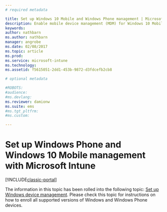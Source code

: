 ```yaml
---
# required metadata

title: Set up Windows 10 Mobile and Windows Phone management | Microsoft Docs
description: Enable mobile device management (MDM) for Windows 10 Mobile or Windows Phone devices with Microsoft Intune.
keywords:
author: nathbarn
ms.author: nathbarn
manager: angrobe
ms.date: 02/08/2017
ms.topic: article
ms.prod:
ms.service: microsoft-intune
ms.technology:
ms.assetid: f5615051-2dd1-453b-9872-d3fdcefb2cb8

# optional metadata

#ROBOTS:
#audience:
#ms.devlang:
ms.reviewer: damionw
ms.suite: ems
#ms.tgt_pltfrm:
#ms.custom:

---
```



# Set up Windows Phone and Windows 10 Mobile management with Microsoft Intune

[!INCLUDE[classic-portal](../includes/classic-portal.md)]

The information in this topic has been rolled into the following topic: [Set up Windows device management](set-up-windows-device-management-with-microsoft-intune.md). Please check this topic for instructions on how to enroll all supported versions of Windows and Windows Phone devices.